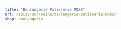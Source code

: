 ```yaml
---
title: "Boulangerie Patisserie MDBS"
url: /soisy-sur-seine/boulangerie-patisserie-mdbs/
shop: boulangerie
---
```

